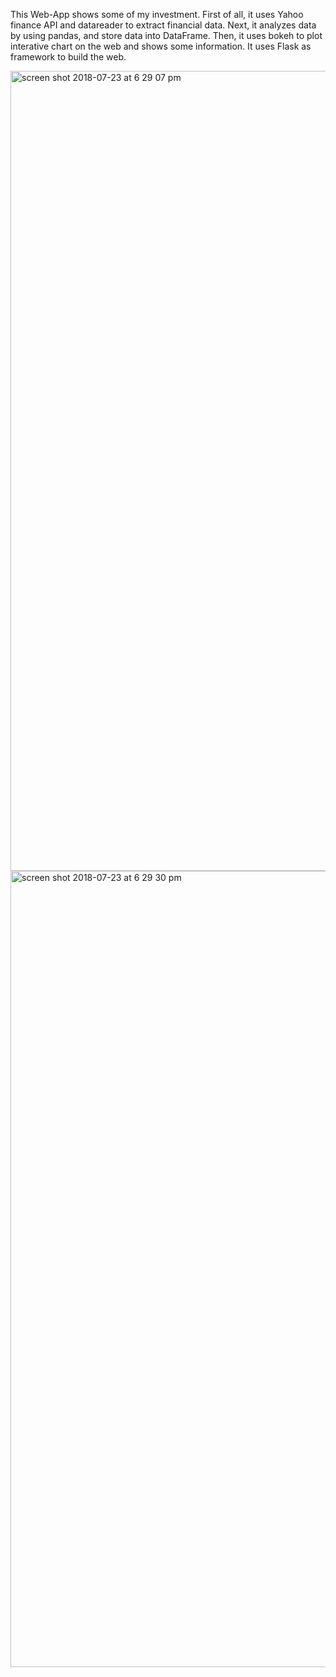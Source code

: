 
This Web-App shows some of my investment.
First of all, it uses Yahoo finance API and datareader to extract financial data.
Next, it analyzes data by using pandas, and store data into DataFrame.
Then, it uses bokeh to plot interative chart on the web and shows some information.
It uses Flask as framework to build the web.

<img width="1280" alt="screen shot 2018-07-23 at 6 29 07 pm" src="https://user-images.githubusercontent.com/35472776/43111511-80bf4cd6-8ea6-11e8-903e-ef450a415084.png">









<img width="1274" alt="screen shot 2018-07-23 at 6 29 30 pm" src="https://user-images.githubusercontent.com/35472776/43111519-84aea648-8ea6-11e8-9d80-3c1b07b49709.png">
